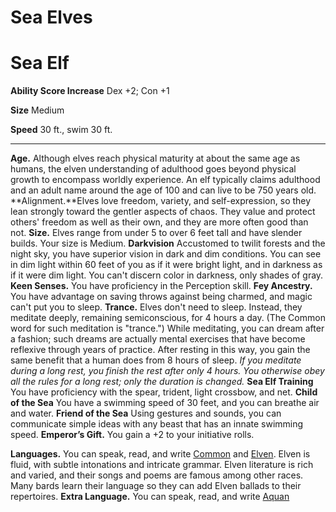 Sea Elves
=========

Sea Elf
=======

**Ability Score Increase** Dex +2; Con +1

**Size** Medium

**Speed** 30 ft., swim 30 ft.

* * *

**Age.** Although elves reach physical maturity at about the same age as humans, the elven understanding of adulthood goes beyond physical growth to encompass worldly experience. An elf typically claims adulthood and an adult name around the age of 100 and can live to be 750 years old.  **Alignment.**Elves love freedom, variety, and self-expression, so they lean strongly toward the gentler aspects of chaos. They value and protect others' freedom as well as their own, and they are more often good than not.  **Size.** Elves range from under 5 to over 6 feet tall and have slender builds. Your size is Medium.  **Darkvision** Accustomed to twilit forests and the night sky, you have superior vision in dark and dim conditions. You can see in dim light within 60 feet of you as if it were bright light, and in darkness as if it were dim light. You can't discern color in darkness, only shades of gray.  **Keen Senses.** You have proficiency in the Perception skill.  **Fey Ancestry.** You have advantage on saving throws against being charmed, and magic can't put you to sleep.  **Trance.** Elves don't need to sleep. Instead, they meditate deeply, remaining semiconscious, for 4 hours a day. (The Common word for such meditation is "trance.") While meditating, you can dream after a fashion; such dreams are actually mental exercises that have become reflexive through years of practice. After resting in this way, you gain the same benefit that a human does from 8 hours of sleep.  _If you meditate during a long rest, you finish the rest after only 4 hours. You otherwise obey all the rules for a long rest; only the duration is changed._  **Sea Elf Training** You have proficiency with the spear, trident, light crossbow, and net.  **Child of the Sea** You have a swimming speed of 30 feet, and you can breathe air and water.  **Friend of the Sea** Using gestures and sounds, you can communicate simple ideas with any beast that has an innate swimming speed.  **Emperor’s Gift.** You gain a +2 to your initiative rolls.  

**Languages.** You can speak, read, and write [Common](/w/Ecaros-xohoo/a/common-article) and [Elven](/w/Ecaros-xohoo/a/elven-article). Elven is fluid, with subtle intonations and intricate grammar. Elven literature is rich and varied, and their songs and poems are famous among other races. Many bards learn their language so they can add Elven ballads to their repertoires.  **Extra Language.** You can speak, read, and write [Aquan](/w/Ecaros-xohoo/a/aquan-article)